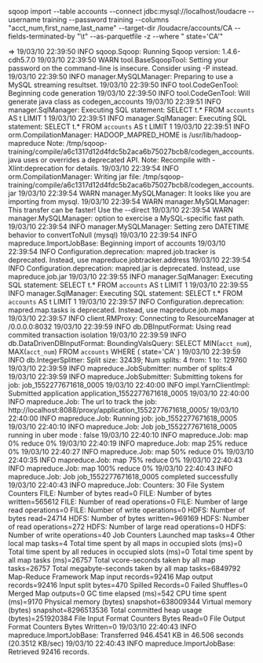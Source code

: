 ﻿sqoop import --table accounts --connect jdbc:mysql://localhost/loudacre --username training --password training --columns "acct_num,first_name,last_name" --target-dir /loudacre/accounts/CA --fields-terminated-by "\t" --as-parquetfile -z --where " state='CA'"

=>
19/03/10 22:39:50 INFO sqoop.Sqoop: Running Sqoop version: 1.4.6-cdh5.7.0
19/03/10 22:39:50 WARN tool.BaseSqoopTool: Setting your password on the command-line is insecure. Consider using -P instead.
19/03/10 22:39:50 INFO manager.MySQLManager: Preparing to use a MySQL streaming resultset.
19/03/10 22:39:50 INFO tool.CodeGenTool: Beginning code generation
19/03/10 22:39:50 INFO tool.CodeGenTool: Will generate java class as codegen_accounts
19/03/10 22:39:51 INFO manager.SqlManager: Executing SQL statement: SELECT t.* FROM `accounts` AS t LIMIT 1
19/03/10 22:39:51 INFO manager.SqlManager: Executing SQL statement: SELECT t.* FROM `accounts` AS t LIMIT 1
19/03/10 22:39:51 INFO orm.CompilationManager: HADOOP_MAPRED_HOME is /usr/lib/hadoop-mapreduce
Note: /tmp/sqoop-training/compile/a6c1317d12d4fdc5b2aca6b75027bcb8/codegen_accounts.java uses or overrides a deprecated API.
Note: Recompile with -Xlint:deprecation for details.
19/03/10 22:39:54 INFO orm.CompilationManager: Writing jar file: /tmp/sqoop-training/compile/a6c1317d12d4fdc5b2aca6b75027bcb8/codegen_accounts.jar
19/03/10 22:39:54 WARN manager.MySQLManager: It looks like you are importing from mysql.
19/03/10 22:39:54 WARN manager.MySQLManager: This transfer can be faster! Use the --direct
19/03/10 22:39:54 WARN manager.MySQLManager: option to exercise a MySQL-specific fast path.
19/03/10 22:39:54 INFO manager.MySQLManager: Setting zero DATETIME behavior to convertToNull (mysql)
19/03/10 22:39:54 INFO mapreduce.ImportJobBase: Beginning import of accounts
19/03/10 22:39:54 INFO Configuration.deprecation: mapred.job.tracker is deprecated. Instead, use mapreduce.jobtracker.address
19/03/10 22:39:54 INFO Configuration.deprecation: mapred.jar is deprecated. Instead, use mapreduce.job.jar
19/03/10 22:39:55 INFO manager.SqlManager: Executing SQL statement: SELECT t.* FROM `accounts` AS t LIMIT 1
19/03/10 22:39:55 INFO manager.SqlManager: Executing SQL statement: SELECT t.* FROM `accounts` AS t LIMIT 1
19/03/10 22:39:57 INFO Configuration.deprecation: mapred.map.tasks is deprecated. Instead, use mapreduce.job.maps
19/03/10 22:39:57 INFO client.RMProxy: Connecting to ResourceManager at /0.0.0.0:8032
19/03/10 22:39:59 INFO db.DBInputFormat: Using read commited transaction isolation
19/03/10 22:39:59 INFO db.DataDrivenDBInputFormat: BoundingValsQuery: SELECT MIN(`acct_num`), MAX(`acct_num`) FROM `accounts` WHERE (  state='CA' )
19/03/10 22:39:59 INFO db.IntegerSplitter: Split size: 32439; Num splits: 4 from: 1 to: 129760
19/03/10 22:39:59 INFO mapreduce.JobSubmitter: number of splits:4
19/03/10 22:39:59 INFO mapreduce.JobSubmitter: Submitting tokens for job: job_1552277671618_0005
19/03/10 22:40:00 INFO impl.YarnClientImpl: Submitted application application_1552277671618_0005
19/03/10 22:40:00 INFO mapreduce.Job: The url to track the job: http://localhost:8088/proxy/application_1552277671618_0005/
19/03/10 22:40:00 INFO mapreduce.Job: Running job: job_1552277671618_0005
19/03/10 22:40:10 INFO mapreduce.Job: Job job_1552277671618_0005 running in uber mode : false
19/03/10 22:40:10 INFO mapreduce.Job:  map 0% reduce 0%
19/03/10 22:40:19 INFO mapreduce.Job:  map 25% reduce 0%
19/03/10 22:40:27 INFO mapreduce.Job:  map 50% reduce 0%
19/03/10 22:40:35 INFO mapreduce.Job:  map 75% reduce 0%
19/03/10 22:40:43 INFO mapreduce.Job:  map 100% reduce 0%
19/03/10 22:40:43 INFO mapreduce.Job: Job job_1552277671618_0005 completed successfully
19/03/10 22:40:43 INFO mapreduce.Job: Counters: 30
	File System Counters
		FILE: Number of bytes read=0
		FILE: Number of bytes written=565612
		FILE: Number of read operations=0
		FILE: Number of large read operations=0
		FILE: Number of write operations=0
		HDFS: Number of bytes read=24714
		HDFS: Number of bytes written=969169
		HDFS: Number of read operations=272
		HDFS: Number of large read operations=0
		HDFS: Number of write operations=40
	Job Counters 
		Launched map tasks=4
		Other local map tasks=4
		Total time spent by all maps in occupied slots (ms)=0
		Total time spent by all reduces in occupied slots (ms)=0
		Total time spent by all map tasks (ms)=26757
		Total vcore-seconds taken by all map tasks=26757
		Total megabyte-seconds taken by all map tasks=6849792
	Map-Reduce Framework
		Map input records=92416
		Map output records=92416
		Input split bytes=470
		Spilled Records=0
		Failed Shuffles=0
		Merged Map outputs=0
		GC time elapsed (ms)=542
		CPU time spent (ms)=9170
		Physical memory (bytes) snapshot=638009344
		Virtual memory (bytes) snapshot=8296513536
		Total committed heap usage (bytes)=251920384
	File Input Format Counters 
		Bytes Read=0
	File Output Format Counters 
		Bytes Written=0
19/03/10 22:40:43 INFO mapreduce.ImportJobBase: Transferred 946.4541 KB in 46.506 seconds (20.3512 KB/sec)
19/03/10 22:40:43 INFO mapreduce.ImportJobBase: Retrieved 92416 records.
